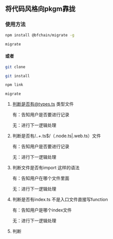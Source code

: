 ## 将代码风格向pkgm靠拢

### 使用方法

```bash
npm install @bfchain/migrate -g

migrate
```

#### 或者

```bash
git clone 

git install 

npm link

migrate
```





1. 判断是否有@types.ts 类型文件

    有：告知用户是否要进行记录

    无：进行下一逻辑处理
        

2. 判断是否有/\..+\.ts$/（.node.ts|.web.ts）文件

    有：告知用户是否要进行记录

    无：进行下一逻辑处理

3. 判断文件是否有import <spe> 这样的语法

    有：告知用户在哪个文件里面

    无：进行下一逻辑处理

4. 判断是否有index.ts 不是入口文件直接写function

    有：告知用户是哪个index文件

    无：进行下一逻辑处理

5. 判断